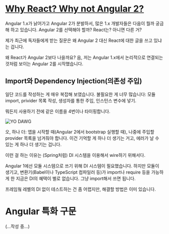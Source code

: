 # [Why React? Why not Angular 2?](https://daveceddia.com/why-react-why-not-angular2/)

Angular 1.x가 낡어가고 Angular 2가 분발하서, 많은 1.x 개발자들은 다음이 뭘까 궁금해 하고 있습니다. Angular 2를 선택해야 할까? React는? 아니면 다른 거?

제가 최근에 독자들에게 받는 질문은 왜 Angular 2 대신 React에 대한 글을 쓰고 있냐는 겁니다.

왜 React가 Angular 2보다 나을까요? 음, 저는 Angular 1.x에서 논리적으로 연결되는 것처럼 보이는 Angular 2를 시작했습니다.

## Import와 Dependency Injection(의존성 주입)

일단 코드를 작성하는 게 매우 복잡해 보였습니다. 불필요한 게 너무 많습니다: 모듈 import, privider 목록 작성, 생성자를 통한 주입, 인스턴스 변수에 넣기.

뭐든지 사용하기 전에 같은 이름을 4번이나 타이핑합니다.

![YO DAWG](https://daveceddia.com/images/yo-dawg-imports.jpg)

오, 하나 더: 앱을 시작할 때(Angular 2에서 bootstrap 실행할 때), 나중에 주입할 provider 목록을 넘겨줘야 합니다. 이건 기억할 게 하나 더 생기는 거고, 에러가 날 수 있는 게 하나 더 생기는 겁니다.

이런 걸 하는 이유는 (Spring처럼) DI 시스템을 이용해서 wire하기 위해서다.

Angular 1에선 모듈 시스템으로 쓰기 위해 DI 시스템이 필요했습니다. 하지만 모듈이 생기고, 변환기(Babel이나 TypeScript 컴파일러 등)가 import나 require 등을 가능하게 한 지금은 DI의 혜택이 별로 없습니다. 그냥 import해서 쓰면 됩니다.

프레임웤 레벨의 DI 없이 테스트하는 건 좀 어렵지만, 해결할 방법은 이미 있습니다.

# Angular 특화 구문

(...작성 중...)

